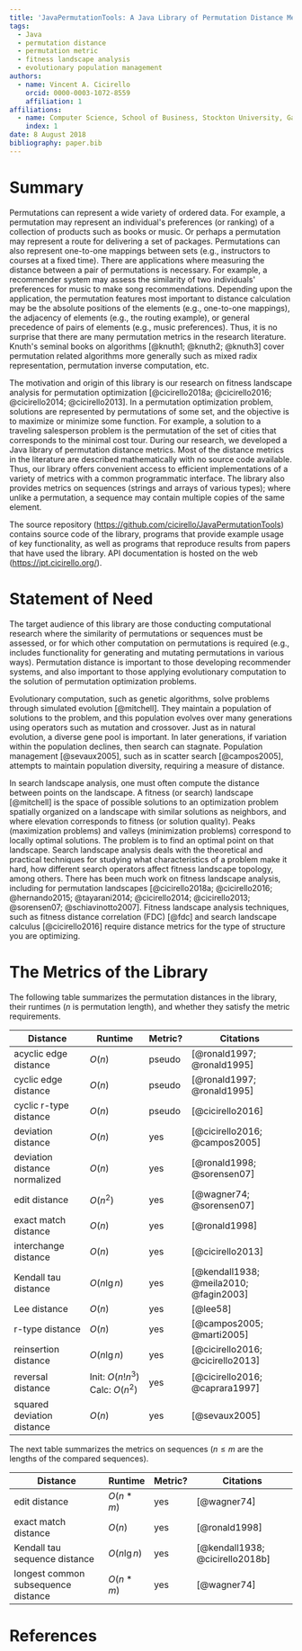 ```yaml
---
title: 'JavaPermutationTools: A Java Library of Permutation Distance Metrics'
tags:
  - Java
  - permutation distance
  - permutation metric
  - fitness landscape analysis
  - evolutionary population management
authors:
  - name: Vincent A. Cicirello
    orcid: 0000-0003-1072-8559
    affiliation: 1
affiliations:
  - name: Computer Science, School of Business, Stockton University, Galloway, NJ 08205
    index: 1
date: 8 August 2018
bibliography: paper.bib
---
```


# Summary

Permutations can represent a wide variety of ordered data.  For example,
a permutation may represent an individual's preferences (or ranking) of a collection
of products such as books or music.  Or perhaps a permutation may represent a route
for delivering a set of packages.  Permutations can also represent one-to-one mappings 
between sets (e.g., instructors to courses at a fixed time).  There are applications 
where measuring the distance between a pair of permutations is necessary.  For example,
a recommender system may assess the similarity of two individuals' preferences 
for music to make song recommendations.  Depending upon the application, 
the permutation features most important to distance calculation may be 
the absolute positions of the elements (e.g., one-to-one mappings), the adjacency 
of elements (e.g., the routing example), or general precedence of pairs of 
elements (e.g., music preferences).  Thus, it is no surprise that there
are many permutation metrics in the research literature.
Knuth's seminal books on algorithms [@knuth1; @knuth2; @knuth3] cover permutation related 
algorithms more generally such as mixed radix representation, permutation 
inverse computation, etc.  

The motivation and origin of this library is our research on fitness landscape analysis 
for permutation optimization [@cicirello2018a; @cicirello2016; @cicirello2014; @cicirello2013].  In a 
permutation optimization problem, solutions are represented by 
permutations of some set, and the objective is to maximize 
or minimize some function.  For example, a solution 
to a traveling salesperson problem is the permutation of the set of cities
that corresponds to the minimal cost tour.
During our research, we developed a Java library of permutation distance 
metrics.  Most of the distance metrics in the literature are described mathematically with 
no source code available.  Thus, our library offers convenient access to efficient 
implementations of a variety of metrics with a common programmatic 
interface.  The library also provides metrics on sequences (strings and arrays of 
various types); where unlike a permutation, a sequence may contain multiple copies of the same element. 

The source repository (https://github.com/cicirello/JavaPermutationTools) 
contains source code of the library, programs that provide example 
usage of key functionality, as well as programs that reproduce results from papers that 
have used the library.  API documentation is hosted on the web (https://jpt.cicirello.org/).
 
# Statement of Need

The target audience of this library are those conducting computational research where
the similarity of permutations or sequences must be assessed, or for which other computation
on permutations is required (e.g., includes functionality for generating and mutating permutations
in various ways).  Permutation distance is important to those developing recommender systems,
and also important to those applying evolutionary computation to the solution
of permutation optimization problems.
 
Evolutionary computation, such as genetic algorithms, solve problems through 
simulated evolution [@mitchell].  They maintain a population of solutions 
to the problem, and this population evolves over many generations using operators 
such as mutation and crossover.  Just as in natural evolution, a diverse gene 
pool is important.  In later generations, if variation within the population 
declines, then search can stagnate.  Population 
management [@sevaux2005], such as in scatter search [@campos2005], 
attempts to maintain population diversity, requiring a measure of distance.

In search landscape analysis, one must often compute the distance between points on the
landscape.  A fitness (or search) landscape [@mitchell] is the space of possible solutions to an 
optimization problem spatially organized on a landscape with similar solutions as neighbors, and 
where elevation corresponds to fitness (or solution quality).  Peaks (maximization problems) 
and valleys (minimization problems) correspond to locally optimal solutions. The
problem is to find an optimal point on that landscape.  Search landscape analysis deals with
the theoretical and practical techniques for studying what characteristics of a problem 
make it hard, how different search operators affect fitness landscape topology, among others.  There 
has been much work on fitness landscape analysis, including for permutation 
landscapes [@cicirello2018a; @cicirello2016; @hernando2015; @tayarani2014; @cicirello2014; @cicirello2013; @sorensen07; @schiavinotto2007].
Fitness landscape analysis techniques, such as fitness distance correlation (FDC) [@fdc] and 
search landscape calculus [@cicirello2016] require distance metrics for the type of structure you are optimizing.

# The Metrics of the Library

The following table summarizes the permutation distances in the library, their runtimes
($n$ is permutation length), and whether they satisfy the metric requirements.

Distance | Runtime | Metric? | Citations
---------- | ------ | --- | -----------
acyclic edge distance | $O(n)$ | pseudo | [@ronald1997; @ronald1995]
cyclic edge distance | $O(n)$ | pseudo | [@ronald1997; @ronald1995]
cyclic r-type distance | $O(n)$ | pseudo | [@cicirello2016]
deviation distance | $O(n)$ | yes | [@cicirello2016; @campos2005]
deviation distance normalized | $O(n)$ | yes | [@ronald1998; @sorensen07]
edit distance | $O(n^2)$ | yes | [@wagner74; @sorensen07]
exact match distance | $O(n)$ | yes | [@ronald1998]
interchange distance | $O(n)$ | yes | [@cicirello2013]
Kendall tau distance | $O(n \lg n)$ | yes | [@kendall1938; @meila2010; @fagin2003]
Lee distance | $O(n)$ | yes | [@lee58]
r-type distance | $O(n)$ | yes | [@campos2005; @marti2005]
reinsertion distance | $O(n \lg n)$ | yes | [@cicirello2016; @cicirello2013]
reversal distance | Init: $O(n!n^3)$ Calc: $O(n^2)$ | yes | [@cicirello2016; @caprara1997]
squared deviation distance | $O(n)$ | yes | [@sevaux2005]

The next table summarizes the metrics on
sequences ($n \leq m$ are the lengths of the compared sequences).

Distance | Runtime | Metric? | Citations
---------- | ------ | --- | -----------
edit distance | $O(n*m)$ | yes | [@wagner74]
exact match distance | $O(n)$ | yes | [@ronald1998]
Kendall tau sequence distance | $O(n \lg n)$ | yes | [@kendall1938; @cicirello2018b]
longest common subsequence distance | $O(n*m)$ | yes | [@wagner74]

# References
